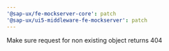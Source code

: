 ```yaml
---
'@sap-ux/fe-mockserver-core': patch
'@sap-ux/ui5-middleware-fe-mockserver': patch
---
```


Make sure request for non existing object returns 404
